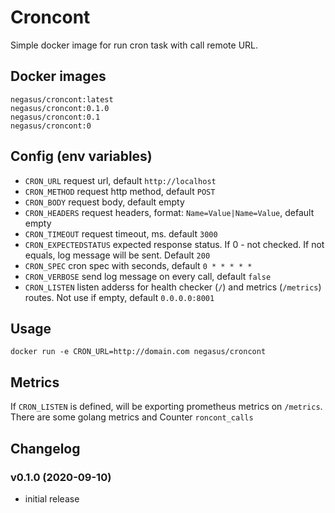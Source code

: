 # Croncont 

Simple docker image for run cron task with call remote URL.

## Docker images

```
negasus/croncont:latest
negasus/croncont:0.1.0
negasus/croncont:0.1
negasus/croncont:0
```

## Config (env variables)

- `CRON_URL` request url, default `http://localhost`
- `CRON_METHOD` request http method, default `POST`
- `CRON_BODY` request body, default empty
- `CRON_HEADERS` request headers, format: `Name=Value|Name=Value`, default empty
- `CRON_TIMEOUT` request timeout, ms. default `3000`
- `CRON_EXPECTEDSTATUS` expected response status. If 0 - not checked. If not equals, log message will be sent. Default `200`
- `CRON_SPEC` cron spec with seconds, default `0 * * * * *`
- `CRON_VERBOSE` send log message on every call, default `false`
- `CRON_LISTEN` listen adderss for health checker (`/`) and metrics (`/metrics`) routes. Not use if empty, default `0.0.0.0:8001`


## Usage

```
docker run -e CRON_URL=http://domain.com negasus/croncont
```

## Metrics

If `CRON_LISTEN` is defined, will be exporting prometheus metrics on `/metrics`.
There are some golang metrics and Counter `roncont_calls`

## Changelog

### v0.1.0 (2020-09-10)

- initial release